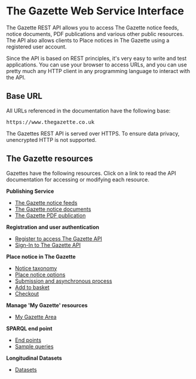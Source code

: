 # The Gazette Web Service Interface #

The Gazette REST API allows you to access The Gazette notice feeds, notice documents, PDF publications and various other public resources. The API also allows clients to Place notices in The Gazette using a registered user account.

Since the API is based on REST principles, it's very easy to write and test applications. You can use your browser to access URLs, and you can use pretty much any HTTP client in any programming language to interact with the API.

## Base URL ##

All URLs referenced in the documentation have the following base:

<pre>https://www.thegazette.co.uk</pre>

The Gazettes REST API is served over HTTPS. To ensure data privacy, unencrypted HTTP is not supported.

## The Gazette resources ##

Gazettes have the following resources. Click on a link to read the API documentation for accessing or modifying each resource.

**Publishing Service**

* [The Gazette notice feeds](notice/notice-feed.md)
* [The Gazette notice documents](notice/notice.md)
* [The Gazette PDF publication](publication/pdf-publication.md)

 
**Registration and user authentication**

* [Register to access The Gazette API](authentication/registration.md)
* [Sign-In to The Gazette API](authentication/sign-in.md)

**Place notice in The Gazette**

* [Notice taxonomy](notice/notice-taxonomy.md)
* [Place notice options](notice/place-options.md)  
* [Submission and asynchronous process](notice/notice-submissions.md) 
* [Add to basket](basket/add-to-basket.md) 
* [Checkout](basket/checkout.md) 


**Manage 'My Gazette' resources**

* [My Gazette Area](mygazette/mygazette.md) 

**SPARQL end point**

* [End points](sparql/sparql.html)
* [Sample queries](sparql/sample-queries.md) 

**Longitudinal Datasets**

* [Datasets](datasets/datasets.md) 





